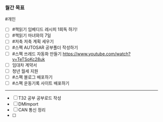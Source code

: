 ### **월간 목표**
#개인 
- [ ] #책읽기  임베디드 레시피 1회독 하기!
- [ ] #책읽기 마녀와의 7일
- [ ] #저축 저축 계획 세우기
- [ ] #스펙 AUTOSAR 공부폴더 작성하기
- [ ] #스펙 쓰레드 자동화 만들기 https://www.youtube.com/watch?v=TeTSoKc28uk
- [ ] 임대차 계약서
- [ ] 청년 월세 지원
- [ ] #스펙 블로그 배포하기
- [ ] #스펙 운동기록 사이트 배포하기
---
- [ ] T32 공부 공부로드 작성
- [ ] DMImport
- [ ] CAN 통신 정리
- [ ] 
